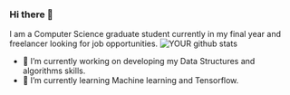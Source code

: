 ### Hi there 👋

 I am a Computer Science graduate student currently in my final year and freelancer looking for job opportunities.
 ![YOUR github stats](https://github-readme-stats.vercel.app/api?username=NatarajMaddala)
 - 🔭 I’m currently working on developing my Data Structures and algorithms skills.
 - 🌱 I’m currently learning Machine learning and Tensorflow.
<!--
**NatarajMaddala/NatarajMaddala** is a ✨ _special_ ✨ repository because its `README.md` (this file) appears on your GitHub profile.

Here are some ideas to get you started:

- 🔭 I’m currently working on developing my Data Structures and algorithms skills.
- 🌱 I’m currently learning Machine learning and Tensorflow.
- 👯 I’m looking to collaborate on ...
- 🤔 I’m looking for help with ...
- 💬 Ask me about ...
- 📫 How to reach me: ...
- 😄 Pronouns: ...
- ⚡ Fun fact: ...
-->
